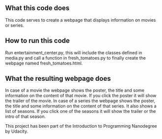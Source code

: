 ## What this code does
This code serves to create a webpage that displays information on movies
or series.

## How to run this code
Run entertainment_center.py, this will include the classes defined in
media.py and call a function in fresh_tomatoes.py to finally create
the webpage named fresh_tomatoes.html.

##  What the resulting webpage does
In case of a movie the webpage shows the poster, the title and some information
on the content of that movie. If you click the poster it will show the trailer
of the movie.
In case of a series the webpage shows the poster, the title and some information
on the content of that series. It also shows a list of seasons. If you click
one of the seasons it will show the trailer or the intro of that season.

This project has been part of the Introduction to Programming Nanodegree by Udacity.
